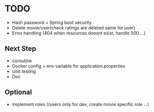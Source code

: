 # TODO
- Hash password + Spring boot security
- Delete movie/user(check ratings are deleted same for user)
- Error handling (404 when resources doesnt exist, handle 500 ...)

## Next Step 
- coroutine
- Docker config + env variable for application.properties
- Unit testing
- Doc

## Optional 
- Implement roles (/users only for dev, create movie specific role ...)